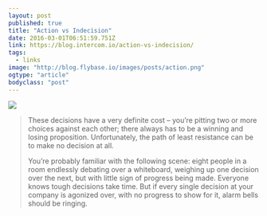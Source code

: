 ```yaml
---
layout: post 
published: true 
title: "Action vs Indecision" 
date: 2016-03-01T06:51:59.751Z 
link: https://blog.intercom.io/action-vs-indecision/
tags:
  - links
image: "http://blog.flybase.io/images/posts/action.png"
ogtype: "article"
bodyclass: "post"
---
```


<div class="box-wrap"><div class="box">
	<img src="http://blog.flybase.io//images/posts/action.png" />
</div></div>

> These decisions have a very definite cost – you’re pitting two or more choices against each other; there always has to be a winning and losing proposition. Unfortunately, the path of least resistance can be to make no decision at all.
> 
> You’re probably familiar with the following scene: eight people in a room endlessly debating over a whiteboard, weighing up one decision over the next, but with little sign of progress being made. Everyone knows tough decisions take time. But if every single decision at your company is agonized over, with no progress to show for it, alarm bells should be ringing.